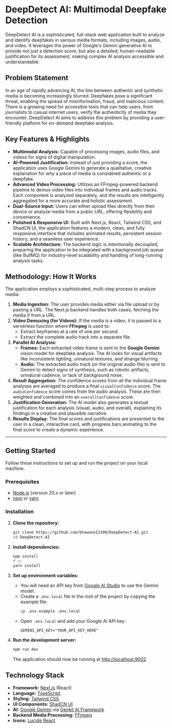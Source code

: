# DeepDetect AI: Multimodal Deepfake Detection

DeepDetect AI is a sophisticated, full-stack web application built to analyze and identify deepfakes in various media formats, including images, audio, and video. It leverages the power of Google's Gemini generative AI to provide not just a detection score, but also a detailed, human-readable justification for its assessment, making complex AI analysis accessible and understandable.

## Problem Statement

In an age of rapidly advancing AI, the line between authentic and synthetic media is becoming increasingly blurred. Deepfakes pose a significant threat, enabling the spread of misinformation, fraud, and malicious content. There is a growing need for accessible tools that can help users, from journalists to casual internet users, verify the authenticity of media they encounter. DeepDetect AI aims to address this problem by providing a user-friendly platform for on-demand deepfake analysis.

## Key Features & Highlights

*   **Multimodal Analysis:** Capable of processing images, audio files, and videos for signs of digital manipulation.
*   **AI-Powered Justification:** Instead of just providing a score, the application uses Google Gemini to generate a qualitative, creative explanation for *why* a piece of media is considered authentic or a deepfake.
*   **Advanced Video Processing:** Utilizes an FFmpeg-powered backend pipeline to demux video files into individual frames and audio tracks. Each component is analyzed separately, and the results are intelligently aggregated for a more accurate and holistic assessment.
*   **Dual-Source Input:** Users can either upload files directly from their device or analyze media from a public URL, offering flexibility and convenience.
*   **Polished & Responsive UI:** Built with Next.js, React, Tailwind CSS, and ShadCN UI, the application features a modern, clean, and fully responsive interface that includes animated results, persistent session history, and a seamless user experience.
*   **Scalable Architecture:** The backend logic is intentionally decoupled, preparing the application to be integrated with a background job queue (like BullMQ) for industry-level scalability and handling of long-running analysis tasks.

## Methodology: How It Works

The application employs a sophisticated, multi-step process to analyze media:

1.  **Media Ingestion:** The user provides media either via file upload or by pasting a URL. The Next.js backend handles both cases, fetching the media if from a URL.
2.  **Video Demuxing (for Videos):** If the media is a video, it is passed to a serverless function where **FFmpeg** is used to:
    *   Extract keyframes at a rate of one per second.
    *   Extract the complete audio track into a separate file.
3.  **Parallel AI Analysis:**
    *   **Frames:** Each extracted video frame is sent to the **Google Gemini** vision model for deepfake analysis. The AI looks for visual artifacts like inconsistent lighting, unnatural textures, and strange blurring.
    *   **Audio:** The extracted audio track (or the original audio file) is sent to Gemini to detect signs of synthesis, such as robotic artifacts, unnatural cadence, or lack of background noise.
4.  **Result Aggregation:** The confidence scores from all the individual frame analyses are averaged to produce a final `visualConfidence` score. The `audioConfidence` score comes from the audio analysis. These are then weighted and combined into an `overallConfidence` score.
5.  **Justification Generation:** The AI model also generates a textual justification for each analysis (visual, audio, and overall), explaining its findings in a creative and plausible narrative.
6.  **Results Display:** The final scores and justifications are presented to the user in a clean, interactive card, with progress bars animating to the final score to create a dynamic experience.

---

## Getting Started

Follow these instructions to set up and run the project on your local machine.

### Prerequisites

*   [Node.js](https://nodejs.org/) (version 20.x or later)
*   [npm](https://www.npmjs.com/) or [yarn](https://yarnpkg.com/)

### Installation

1.  **Clone the repository:**
    ```bash
    git clone https://github.com/bhawana12390/DeepDetect-AI.git
    cd DeepDetect-AI
    ```

2.  **Install dependencies:**
    ```bash
    npm install
    # or
    yarn install
    ```

3.  **Set up environment variables:**
    *   You will need an API key from [Google AI Studio](https://aistudio.google.com/app/apikey) to use the Gemini model.
    *   Create a `.env.local` file in the root of the project by copying the example file:
        ```bash
        cp .env.example .env.local
        ```
    *   Open `.env.local` and add your Google AI API key:
        ```
        GEMINI_API_KEY="YOUR_API_KEY_HERE"
        ```

4.  **Run the development server:**
    ```bash
    npm run dev
    ```
    The application should now be running at [http://localhost:9002](http://localhost:9002).

## Technology Stack

*   **Framework:** [Next.js](https://nextjs.org/) (React)
*   **Language:** [TypeScript](https://www.typescriptlang.org/)
*   **Styling:** [Tailwind CSS](https://tailwindcss.com/)
*   **UI Components:** [ShadCN UI](https://ui.shadcn.com/)
*   **AI:** [Google Gemini](https://deepmind.google/technologies/gemini/) via [Genkit AI Framework](https://firebase.google.com/docs/genkit)
*   **Backend Media Processing:** [FFmpeg](https://ffmpeg.org/)
*   **Icons:** [Lucide React](https://lucide.dev/)

